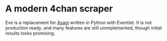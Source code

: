 # A modern 4chan scraper

Eve is a replacement for [Asagi](https://github.com/eksopl/asagi/) written in Python with Eventlet. It is not production ready, and many features are still unimplemented, though initial results looks promising.